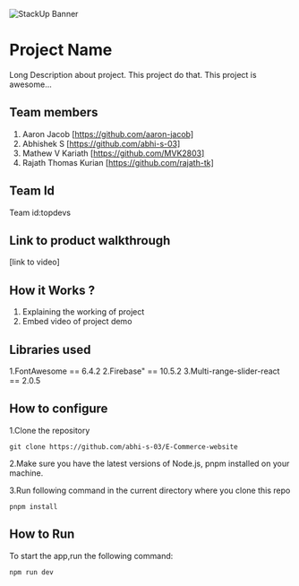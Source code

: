 ![StackUp Banner](https://tinkerhub.frappe.cloud/files/stackup%20banner.jpeg)
# Project Name
Long Description about project. This project do that. This project is awesome...
## Team members
1. Aaron Jacob [https://github.com/aaron-jacob]
2. Abhishek S [https://github.com/abhi-s-03]
3. Mathew V Kariath [https://github.com/MVK2803]
4. Rajath Thomas Kurian [https://github.com/rajath-tk]
## Team Id
Team id:topdevs
## Link to product walkthrough
[link to video]
## How it Works ?
1. Explaining the working of project
2. Embed video of project demo
## Libraries used
1.FontAwesome == 6.4.2
2.Firebase" == 10.5.2
3.Multi-range-slider-react == 2.0.5
## How to configure
1.Clone the repository
``````
git clone https://github.com/abhi-s-03/E-Commerce-website
``````
2.Make sure you have the latest versions of Node.js, pnpm installed on your machine.

3.Run following command in the current directory where you clone this repo
 ``````
 pnpm install
 ``````
## How to Run
To start the app,run the following command:
``````
npm run dev
``````
